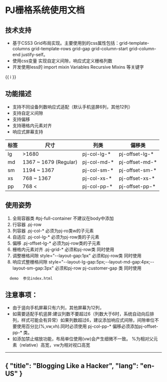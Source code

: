 # PJ栅格系统使用文档   <Badge text="beta" type="warning"/> <Badge text="默认主题"/>

## 技术支持
- 基于CSS3 Grid布局实现。主要使用到的css属性包括：grid-template-columns grid-template-rows  grid-gap grid-column-start  grid-column-end justify-self。
- 使用css变量 实现自定义间隙，响应式定义栅格列数
- 开发使用less的 import mixin  Variables  Recursive Mixins 等关键字

<dynamic-a> </dynamic-a>
<span v-for="i in 3">{{ i }} </span>

## 功能描述

- 支持不同设备列数响应式适配（默认手机竖屏6列，其他12列）
- 支持自定义间隙
- 支持偏移
- 支持珊格内元素对齐
- 响应式屏幕支持  


|  标签   | 尺寸  |  列类 | 偏移类 |
|  ----  | ----  | ----| ---- |
| lg  |  >1680 | pj-col-lg-* | pj-offset-lg-* |
| md  | 1367 ~ 1679 (Regular) |  pj-col-md-* | pj-offset-md-* |
| sm  | 1194 ~ 1367 |  pj-col-sm-* | pj-offset-sm-* |
| xs  | 768 ~ 1367  |  pj-col-xs-* | pj-offset-xs-* |
| pp  | 768 <  |  pj-col-pp-* | pj-offset-pp-* |



## 使用姿势
1. 全局容器类       #pj-full-container   不建议在body中添加
2. 行容器          .pj-row                
3. 列容器          .pj-col-*  必须为pj-ro类w的子元素  
4. 自适应          .pj-col-lg-*  必须为pj-row类的子元素  
5. 偏移            .pj-offset-lg-*  必须为pj-row类的子元素  
6. 栅格内元素对齐    .pj-grid-*   必须和pj-row类 同时使用
7. 调整栅格间隙      style="--layout-gap:1px" 必须和pj-row类 同时使用
8. 响应式整栅格间隙   style="--layout-lg-gap:5px;--layout-md-gap:4px;--layout-sm-gap:3px" 必须和pj-row pj-customer-gap 类 同时使用

```
  demo  参见index.html
```

## 注意事项：
- 由于竖向手机屏幕只有六列，其他屏幕为12列，
- 如需要适配手机竖屏:建议列数不要超过6（列数大于6时，系统自动向后排列，样式可能会有异常）如果列数超过6，建议添加响应式间隙，间隙单位不要使用百分比(%,vw,vh).同时必须使用 pj-col-pp-*  偏移必须添加pj-offset-pp-*  类。
- 如添加禁止缩放功能，布局单位使用(vw)会产生细微不一致。                        %为相对父元素（relative）高宽，vw为相对视口高宽


---
{
  "title": "Blogging Like a Hacker",
  "lang": "en-US"
}
---

